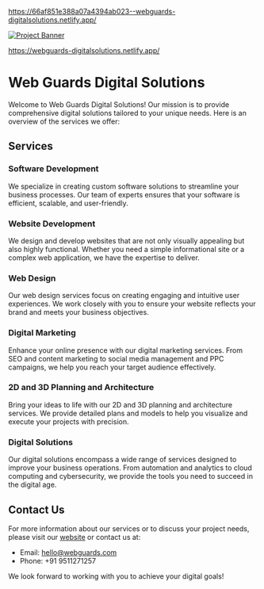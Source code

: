 https://66af851e388a07a4394ab023--webguards-digitalsolutions.netlify.app/



<a href="" target="_blank">
      <img src="https://github.com/SidharajYadav/Web-Guards-Company-Landing-Page-/blob/main/bestwpware.com/html/tf/Web-Guards-LandingPage/assets/images/Web-Guards%20Home%20page.jpg" alt="Project Banner">
    </a>




https://webguards-digitalsolutions.netlify.app/


# Web Guards Digital Solutions

Welcome to Web Guards Digital Solutions! Our mission is to provide comprehensive digital solutions tailored to your unique needs. Here is an overview of the services we offer:

## Services
  
### Software Development
We specialize in creating custom software solutions to streamline your business processes. Our team of experts ensures that your software is efficient, scalable, and user-friendly.

### Website Development
We design and develop websites that are not only visually appealing but also highly functional. Whether you need a simple informational site or a complex web application, we have the expertise to deliver.

### Web Design
Our web design services focus on creating engaging and intuitive user experiences. We work closely with you to ensure your website reflects your brand and meets your business objectives.

### Digital Marketing
Enhance your online presence with our digital marketing services. From SEO and content marketing to social media management and PPC campaigns, we help you reach your target audience effectively.

### 2D and 3D Planning and Architecture
Bring your ideas to life with our 2D and 3D planning and architecture services. We provide detailed plans and models to help you visualize and execute your projects with precision.

### Digital Solutions
Our digital solutions encompass a wide range of services designed to improve your business operations. From automation and analytics to cloud computing and cybersecurity, we provide the tools you need to succeed in the digital age.

## Contact Us

For more information about our services or to discuss your project needs, please visit our [website](https://webguards-digitalsolutions.netlify.app/) or contact us at:

- Email: hello@webguards.com
- Phone: +91 9511271257

We look forward to working with you to achieve your digital goals!
